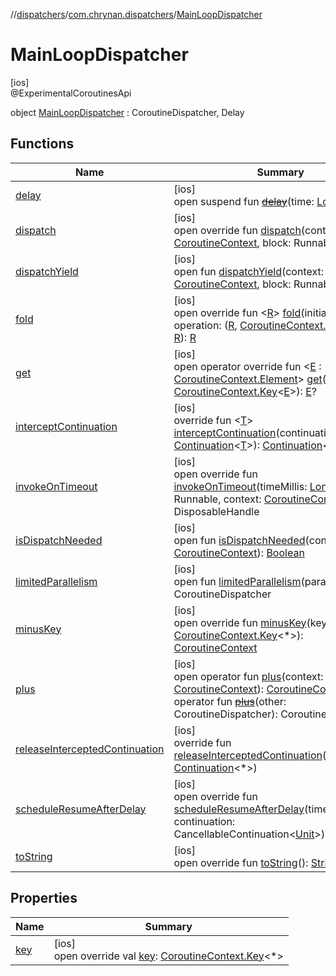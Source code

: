 //[dispatchers](../../../index.md)/[com.chrynan.dispatchers](../index.md)/[MainLoopDispatcher](index.md)

# MainLoopDispatcher

[ios]\
@ExperimentalCoroutinesApi

object [MainLoopDispatcher](index.md) : CoroutineDispatcher, Delay

## Functions

| Name | Summary |
|---|---|
| [delay](index.md#328100086%2FFunctions%2F1796620796) | [ios]<br>open suspend fun [~~delay~~](index.md#328100086%2FFunctions%2F1796620796)(time: [Long](https://kotlinlang.org/api/latest/jvm/stdlib/kotlin/-long/index.html)) |
| [dispatch](dispatch.md) | [ios]<br>open override fun [dispatch](dispatch.md)(context: [CoroutineContext](https://kotlinlang.org/api/latest/jvm/stdlib/kotlin.coroutines/-coroutine-context/index.html), block: Runnable) |
| [dispatchYield](index.md#-1535615676%2FFunctions%2F1796620796) | [ios]<br>open fun [dispatchYield](index.md#-1535615676%2FFunctions%2F1796620796)(context: [CoroutineContext](https://kotlinlang.org/api/latest/jvm/stdlib/kotlin.coroutines/-coroutine-context/index.html), block: Runnable) |
| [fold](index.md#466442070%2FFunctions%2F1796620796) | [ios]<br>open override fun &lt;[R](index.md#466442070%2FFunctions%2F1796620796)&gt; [fold](index.md#466442070%2FFunctions%2F1796620796)(initial: [R](index.md#466442070%2FFunctions%2F1796620796), operation: ([R](index.md#466442070%2FFunctions%2F1796620796), [CoroutineContext.Element](https://kotlinlang.org/api/latest/jvm/stdlib/kotlin.coroutines/-coroutine-context/-element/index.html)) -&gt; [R](index.md#466442070%2FFunctions%2F1796620796)): [R](index.md#466442070%2FFunctions%2F1796620796) |
| [get](index.md#232613081%2FFunctions%2F1796620796) | [ios]<br>open operator override fun &lt;[E](index.md#232613081%2FFunctions%2F1796620796) : [CoroutineContext.Element](https://kotlinlang.org/api/latest/jvm/stdlib/kotlin.coroutines/-coroutine-context/-element/index.html)&gt; [get](index.md#232613081%2FFunctions%2F1796620796)(key: [CoroutineContext.Key](https://kotlinlang.org/api/latest/jvm/stdlib/kotlin.coroutines/-coroutine-context/-key/index.html)&lt;[E](index.md#232613081%2FFunctions%2F1796620796)&gt;): [E](index.md#232613081%2FFunctions%2F1796620796)? |
| [interceptContinuation](index.md#-1798799910%2FFunctions%2F1796620796) | [ios]<br>override fun &lt;[T](index.md#-1798799910%2FFunctions%2F1796620796)&gt; [interceptContinuation](index.md#-1798799910%2FFunctions%2F1796620796)(continuation: [Continuation](https://kotlinlang.org/api/latest/jvm/stdlib/kotlin.coroutines/-continuation/index.html)&lt;[T](index.md#-1798799910%2FFunctions%2F1796620796)&gt;): [Continuation](https://kotlinlang.org/api/latest/jvm/stdlib/kotlin.coroutines/-continuation/index.html)&lt;[T](index.md#-1798799910%2FFunctions%2F1796620796)&gt; |
| [invokeOnTimeout](invoke-on-timeout.md) | [ios]<br>open override fun [invokeOnTimeout](invoke-on-timeout.md)(timeMillis: [Long](https://kotlinlang.org/api/latest/jvm/stdlib/kotlin/-long/index.html), block: Runnable, context: [CoroutineContext](https://kotlinlang.org/api/latest/jvm/stdlib/kotlin.coroutines/-coroutine-context/index.html)): DisposableHandle |
| [isDispatchNeeded](index.md#-381715142%2FFunctions%2F1796620796) | [ios]<br>open fun [isDispatchNeeded](index.md#-381715142%2FFunctions%2F1796620796)(context: [CoroutineContext](https://kotlinlang.org/api/latest/jvm/stdlib/kotlin.coroutines/-coroutine-context/index.html)): [Boolean](https://kotlinlang.org/api/latest/jvm/stdlib/kotlin/-boolean/index.html) |
| [limitedParallelism](index.md#311038380%2FFunctions%2F1796620796) | [ios]<br>open fun [limitedParallelism](index.md#311038380%2FFunctions%2F1796620796)(parallelism: [Int](https://kotlinlang.org/api/latest/jvm/stdlib/kotlin/-int/index.html)): CoroutineDispatcher |
| [minusKey](index.md#-1830620809%2FFunctions%2F1796620796) | [ios]<br>open override fun [minusKey](index.md#-1830620809%2FFunctions%2F1796620796)(key: [CoroutineContext.Key](https://kotlinlang.org/api/latest/jvm/stdlib/kotlin.coroutines/-coroutine-context/-key/index.html)&lt;*&gt;): [CoroutineContext](https://kotlinlang.org/api/latest/jvm/stdlib/kotlin.coroutines/-coroutine-context/index.html) |
| [plus](index.md#1141296693%2FFunctions%2F1796620796) | [ios]<br>open operator fun [plus](index.md#1141296693%2FFunctions%2F1796620796)(context: [CoroutineContext](https://kotlinlang.org/api/latest/jvm/stdlib/kotlin.coroutines/-coroutine-context/index.html)): [CoroutineContext](https://kotlinlang.org/api/latest/jvm/stdlib/kotlin.coroutines/-coroutine-context/index.html)<br>operator fun [~~plus~~](index.md#1709458771%2FFunctions%2F1796620796)(other: CoroutineDispatcher): CoroutineDispatcher |
| [releaseInterceptedContinuation](index.md#-1994945966%2FFunctions%2F1796620796) | [ios]<br>override fun [releaseInterceptedContinuation](index.md#-1994945966%2FFunctions%2F1796620796)(continuation: [Continuation](https://kotlinlang.org/api/latest/jvm/stdlib/kotlin.coroutines/-continuation/index.html)&lt;*&gt;) |
| [scheduleResumeAfterDelay](schedule-resume-after-delay.md) | [ios]<br>open override fun [scheduleResumeAfterDelay](schedule-resume-after-delay.md)(timeMillis: [Long](https://kotlinlang.org/api/latest/jvm/stdlib/kotlin/-long/index.html), continuation: CancellableContinuation&lt;[Unit](https://kotlinlang.org/api/latest/jvm/stdlib/kotlin/-unit/index.html)&gt;) |
| [toString](index.md#883294532%2FFunctions%2F1796620796) | [ios]<br>open override fun [toString](index.md#883294532%2FFunctions%2F1796620796)(): [String](https://kotlinlang.org/api/latest/jvm/stdlib/kotlin/-string/index.html) |

## Properties

| Name | Summary |
|---|---|
| [key](index.md#-1762250447%2FProperties%2F1796620796) | [ios]<br>open override val [key](index.md#-1762250447%2FProperties%2F1796620796): [CoroutineContext.Key](https://kotlinlang.org/api/latest/jvm/stdlib/kotlin.coroutines/-coroutine-context/-key/index.html)&lt;*&gt; |
